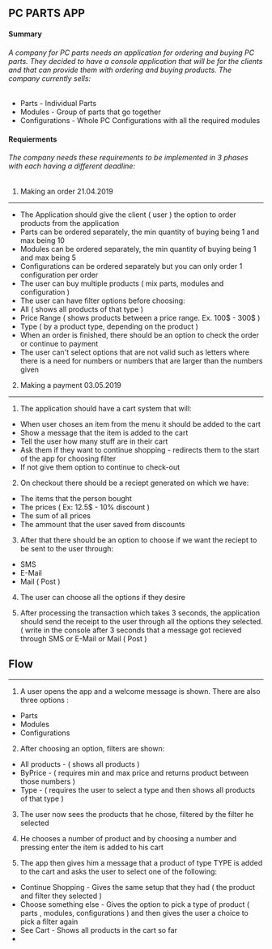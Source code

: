 ## PC PARTS APP 


#### Summary

###### A company for PC parts needs an application for ordering and buying PC parts. They decided to have a console application that will be for the clients and that can provide them with ordering and buying products. The company currently sells:

* Parts - Individual Parts
* Modules - Group of parts that go together
* Configurations - Whole PC Configurations with all the required modules

#### Requierments

###### The company needs these requirements to be implemented in 3 phases with each having a different deadline:

1. Making an order 21.04.2019

---

* The Application should give the client ( user ) the option to order products from the application
* Parts can be ordered separately, the min quantity of buying being 1 and max being 10
* Modules can be ordered separately, the min quantity of buying being 1 and max being 5
* Configurations can be ordered separately but you can only order 1 configuration per order
* The user can buy multiple products ( mix parts, modules and configuration )
* The user can have filter options before choosing:
* All ( shows all products of that type )
* Price Range ( shows products between a price range. Ex. 100$ - 300$ )
* Type ( by a product type, depending on the product )
* When an order is finished, there should be an option to check the order or continue to payment
* The user can't select options that are not valid such as letters where there is a need for numbers or numbers that are larger than the numbers given


2. Making a payment 03.05.2019

---

1. The application should have a cart system that will:

* When user choses an item from the menu it should be added to the cart
* Show a message that the item is added to the cart
* Tell the user how many stuff are in their cart
* Ask them if they want to continue shopping - redirects them to the start of the app for choosing filter 
* If not give them option to continue to check-out

2. On checkout there should be a reciept generated on which we have:
* The items that the person bought
* The prices ( Ex: 12.5$ - 10% discount )
* The sum of all prices
* The ammount that the user saved from discounts

3. After that there should be an option to choose if we want the reciept to be sent to the user through:
* SMS
* E-Mail
* Mail ( Post )

4. The user can choose all the options if they desire

5. After processing the transaction which takes 3 seconds, the application should send the receipt to the user through all the options they selected. ( write in the console after 3 seconds that a message got recieved through SMS or E-Mail or Mail ( Post )


## Flow

---

1. A user opens the app and a welcome message is shown. There are also three options :
* Parts
* Modules
* Configurations

2. After choosing an option, filters are shown:
*  All products - ( shows all products )
* ByPrice - ( requires min and max price and returns product between those numbers )
* Type - ( requires the user to select a type and then shows all products of that type )

3. The user now sees the products that he chose, filtered by the filter he selected

4. He chooses a number of product and by choosing a number and pressing enter the item is added to his cart

5. The app then gives him a message that a product of type TYPE is added to the cart and asks the user to select one of the following:
* Continue Shopping - Gives the same setup that they had ( the product and filter they selected )
* Choose something else - Gives the option to pick a type of product ( parts , modules, configurations ) and then gives the user a choice to pick a filter again
* See Cart - Shows all products in the cart so far
* 






